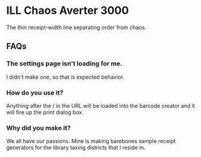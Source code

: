 # ILL Chaos Averter 3000

The thin receipt-width line separating order from chaos.

## FAQs

### The settings page isn't loading for me.

I didn't make one, so that is expected behavior.

### How do you use it?

Anything after the / in the URL will be loaded into the barcode creator and
it will fire up the print dialog box.

### Why did you make it?

We all have our passions. Mine is making barebones sample receipt generators
for the library taxing districts that I reside in.
